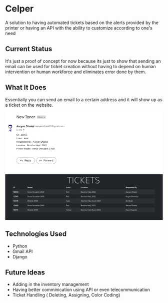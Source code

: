 # Celper
A solution to having automated tickets based on the alerts provided by the printer or having an API with the ability to customize according to one's need 
## Current Status
It's just a proof of concept for now because its just to show that sending an email can be used for ticket creation without having to depend on human intervention or human workforce and eliminates error done by them.

## What It Does
Essentially you can send an email to a certain address and it will show up as a ticket on the website.

<img  src=".github/images/2022-Oct_20___at__13-27.png">

<br>
<img src=".github/images/2022-Oct_20___at__13-28.png">



## Technologies Used
- Python
- Gmail API
- Django

## Future Ideas
- Adding in the inventory management
- Having better comminication using API or even telecommunication
- Ticket Handling ( Deleting, Assigning, Color Coding)
